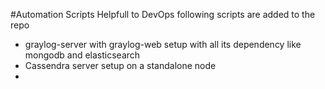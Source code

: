 #Automation Scripts Helpfull to DevOps
following scripts are added to the repo
* graylog-server with graylog-web setup with all its dependency like mongodb and elasticsearch
* Cassendra server setup on a standalone node 
* 

